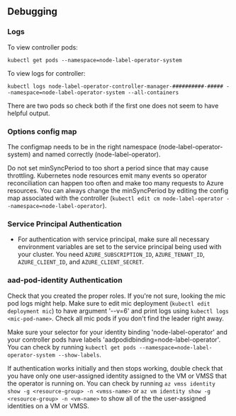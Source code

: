 ## Debugging

### Logs

To view controller pods:
```
kubectl get pods --namespace=node-label-operator-system
```

To view logs for controller:
```
kubectl logs node-label-operator-controller-manager-##########-##### --namespace=node-label-operator-system --all-containers
```
There are two pods so check both if the first one does not seem to have helpful output.

### Options config map

The configmap needs to be in the right namespace (node-label-operator-system) and named correctly (node-label-operator).

Do not set minSyncPeriod to too short a period since that may cause throttling. Kubernetes node resources emit many events so operator reconciliation can happen too often and make too many requests to Azure resources. You can always change the minSyncPeriod by editing the config map associated with the controller (`kubectl edit cm node-label-operator --namespace=node-label-operator`).

### Service Principal Authentication

- For authentication with service principal, make sure all necessary environment variables are set to the service principal being used with your cluster. You need `AZURE_SUBSCRIPTION_ID`, `AZURE_TENANT_ID`, `AZURE_CLIENT_ID`, and `AZURE_CLIENT_SECRET`.

### aad-pod-identity Authentication 

Check that you created the proper roles. If you're not sure, looking the mic pod logs might help. Make sure to edit mic deployment (`kubectl edit deployment mic`) to have argument '--v=6' and print logs using `kubectl logs <mic-pod-name>`. Check all mic pods if you don't find the leader right away.

Make sure your selector for your identity binding 'node-label-operator' and your controller pods have labels 'aadpodidbinding=node-label-operator'. You can check by running `kubectl get pods --namespace=node-label-operator-system --show-labels`.

If authentication works initially and then stops working, double check that you have only one user-assigned identity assigned to the VM or VMSS that the operator is running on. You can check by running `az vmss identity show -g <resource-group> -n <vmss-name>` or `az vm identity show -g <resource-group> -n <vm-name>` to show all of the the user-assigned identities on a VM or VMSS.
